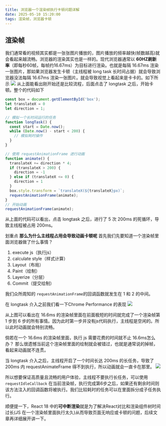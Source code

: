 ```yaml
---
title: 浏览器一个渲染帧执行卡顿问题详解
date: 2025-05-10 15:20:00
tags: 渲染帧，浏览器卡顿
---
```

## 渲染帧
我们通常看的视频其实都是一张张图片播放的，图片播放的频率越快(帧数越高)就会看起来越流畅。浏览器的渲染其实也是一样的。现代浏览器通常以 **60HZ刷新率**（即每秒60帧，每帧约16.67ms）为目标进行渲染。也就是每隔 16.67ms 渲染一张图片，那如果浏览器发生卡顿（主线程被 long task 长时间占据）就会导致浏览器没法每隔 16.67ms 渲染一张图片。就会导致视觉上看起来是卡卡的。如下所示
![](https://cdn.mingyangli.com/image/keyframes_1747661183590.gif)
从上面能看出刚开始还是比较流程，后面点击了 longtask 之后，开始卡顿。整个的代码如下
```javascript
const box = document.getElementById('box');
let translateX = 0
let direction = 1;

// 模拟一个长时间运行的任务
function longTask() {
  const start = Date.now();
  while (Date.now() - start < 200) {
    // 模拟耗时操作
  }
}

// 使用 requestAnimationFrame 进行动画
function animate() {
  translateX += direction * 4;
  if (translateX > 200) {
    direction = -1
  } else if (translateX <= 0) {
    direction = 1
  }
  box.style.transform = `translateX(${translateX}px)`;
  requestAnimationFrame(animate);
}
// 开始动画
requestAnimationFrame(animate);
```
从上面的代码可以看出，点击 longtask 之后，进行了 5 次 200ms 的死循环，导致主线程被占用 200ms。

划重点 **那么为什么主线程占用会导致动画卡顿呢**
首先我们先要知道一个渲染帧里面浏览器做了什么事情？
1. execute js（执行js）
2. calculate style（样式计算）
3. Layout（布局）
4. Paint（绘制）
5. Layerize（分层）
6. Commit（提交绘制）

我们众所周知的 `requestAnimationFrame`的回调函数就发生在 1 和 2 的中间。

在 longtask 介入之前我们看一下Chrome Performance 的表现
![](https://cdn.mingyangli.com/image/keyframes2_1747661233067.jpg)

从上图可以看出在 16.6ms 的渲染帧里面在前面极短的时间就完成了一个渲染帧第 1 步到 6 步的所有事情。因为此时第一步并没有js代码执行，主线程是空闲的。所以此时动画就会特别流畅。

倘若在一个 16.6ms 的渲染帧里面，执行 js 需要花费的时间就不止 16.6ms怎么办？
那么很遗憾当前这个渲染帧里面的绘制就会被错过，也就是通常说的掉帧，看起来动画就不连贯。

当 longtask 介入之后，主线程开启了一个时间长达 200ms 的长任务，导致了 200ms 内 requestAnimateFrame 得不到执行，所以动画就会一直卡在那里。
![](https://cdn.mingyangli.com/image/keyframes3_1747661238404.jpg)

所以想要保证高质量且流畅的用户体验，主线程不要执行长任务，可以使用 `requestIdleCallback` 在当前渲染帧，执行完成第6步之后，如果还有剩余时间则该方法注入的回调函数将被执行。我们比较耗时的任务可以在里面拆分成子任务执行。

顺便提一下，React 18 中的**可中断渲染**就是为了解决React对比和渲染组件树时间过长(JS 在一个渲染帧里面执行太久)从而导致页面无响应或卡顿的问题，后续文章再详细展开讲一下。
